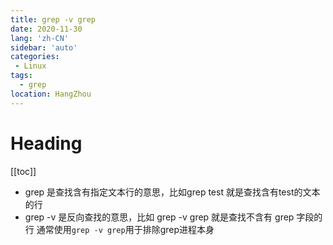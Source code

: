 ```yaml
---
title: grep -v grep
date: 2020-11-30
lang: 'zh-CN'
sidebar: 'auto'
categories:
 - Linux
tags: 
  - grep 
location: HangZhou
---
```


# Heading
[[toc]]

- grep 是查找含有指定文本行的意思，比如grep test 就是查找含有test的文本的行
- grep -v 是反向查找的意思，比如 grep -v grep 就是查找不含有 grep 字段的行
通常使用`grep -v grep`用于排除grep进程本身
